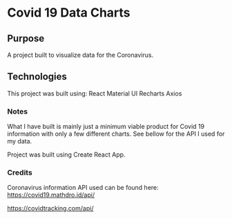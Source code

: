 # Covid 19 Data Charts

## Purpose

A project built to visualize data for the Coronavirus.

## Technologies

This project was built using:
React
Material UI
Recharts
Axios

### Notes

What I have built is mainly just a minimum viable product for Covid 19 information with only a few different charts. See bellow for the API I used for my data.

Project was built using Create React App.

### Credits

Coronavirus information API used can be found here:
https://covid19.mathdro.id/api/

https://covidtracking.com/api/
